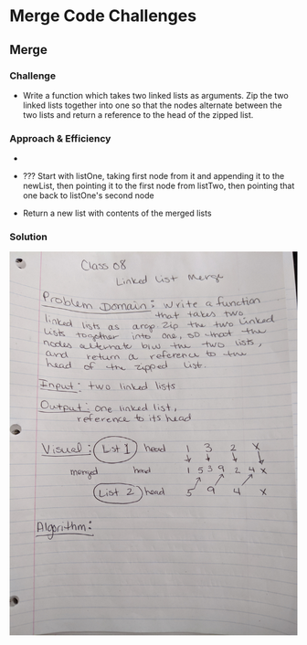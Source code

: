 # Merge Code Challenges

## Merge 

### Challenge
- Write a function which takes two linked lists as arguments. Zip the two linked lists together into one so that the nodes alternate between the two lists and return a reference to the head of the zipped list.

### Approach & Efficiency
- 
- ??? Start with listOne, taking first node from it and appending it to the newList, then pointing it to the first node from listTwo, then pointing that one back to listOne's second node

- Return a new list with contents of the merged lists

### Solution
![Whiteboard for llMerge](./mergeLinkedLists.jpg)